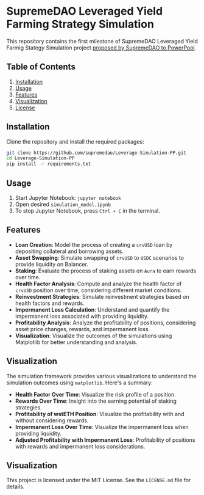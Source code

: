 # SupremeDAO Leveraged Yield Farming Strategy Simulation

This repository contains the first milestone of SupremeDAO Leveraged Yield Farmig Stategy Simulation project [proposed by SupremeDAO to PowerPool](https://gov.powerpool.finance/t/approved-grant-to-daosim-systems-for-the-implementation-of-poweragent-in-their-new-project-supremedao/1946). 

## Table of Contents

1. [Installation](#installation)
2. [Usage](#usage)
3. [Features](#features)
4. [Visualization](#visualization)
5. [License](#license)

## Installation

Clone the repository and install the required packages:

```bash
git clone https://github.com/supremedao/Leverage-Simulation-PP.git
cd Leverage-Simulation-PP
pip install -r requirements.txt
```

## Usage

1. Start Jupyter Notebook: `jupyter notebook`
2. Open desired `simulation_model.ipynb`
4. To stop Jupyter Notebook, press `Ctrl + C` in the terminal.

## Features

- **Loan Creation**: Model the process of creating a `crvUSD` loan by depositing collateral and borrowing assets.
- **Asset Swapping**: Simulate swapping of `crvUSD` to `USDC` scenarios to provide liquidity on Balancer.
- **Staking**: Evaluate the process of staking assets on `Aura` to earn rewards over time.
- **Health Factor Analysis**: Compute and analyze the health factor of `crvUSD` position over time, considering different market conditions.
- **Reinvestment Strategies**: Simulate reinvestment strategies based on health factors and rewards.
- **Impermanent Loss Calculation**: Understand and quantify the impermanent loss associated with providing liquidity.
- **Profitability Analysis**: Analyze the profitability of positions, considering asset price changes, rewards, and impermanent loss.
- **Visualization**: Visualize the outcomes of the simulations using Matplotlib for better understanding and analysis.

## Visualization

The simulation framework provides various visualizations to understand the simulation outcomes using `matplotlib`. Here's a summary:

- **Health Factor Over Time**: Visualize the risk profile of a position.
- **Rewards Over Time**: Insight into the earning potential of staking strategies.
- **Profitability of wstETH Position**: Visualize the profitability with and without considering rewards.
- **Impermanent Loss Over Time**: Visualize the impermanent loss when providing liquidity.
- **Adjusted Profitability with Impermanent Loss**: Profitability of positions with rewards and impermanent loss considerations.

## Visualization

This project is licensed under the MIT License. See the `LICENSE.md` file for details.
